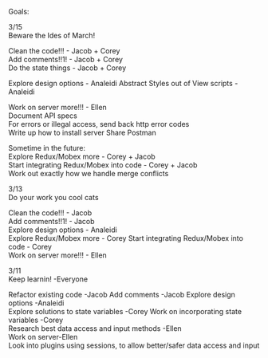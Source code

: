 Goals:


3/15  
Beware the Ides of March!

Clean the code!!! - Jacob  + Corey  
Add comments!!1! - Jacob  + Corey  
Do the state things - Jacob +  Corey  

Explore design options - Analeidi
Abstract Styles out of View scripts - Analeidi

Work on server more!!! - Ellen  
  Document API specs  
  For errors or illegal access, send back http error codes  
  Write up how to install server
  Share Postman   

Sometime in the future:  
Explore Redux/Mobex more - Corey + Jacob  
Start integrating Redux/Mobex into code - Corey + Jacob  
Work out exactly how we handle merge conflicts  

3/13  
Do your work you cool cats  

Clean the code!!! - Jacob  
Add comments!!1! - Jacob  
Explore design options - Analeidi  
Explore Redux/Mobex more - Corey
Start integrating Redux/Mobex into code - Corey  
Work on server more!!! - Ellen  


3/11  
Keep learnin! -Everyone

Refactor existing code -Jacob
Add comments -Jacob
Explore design options -Analeidi  
Explore solutions to state variables -Corey
Work on incorporating state variables -Corey  
Research best data access and input methods -Ellen  
Work on server-Ellen  
  Look into plugins using sessions, to allow better/safer data access and input
